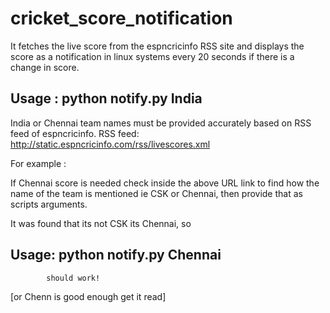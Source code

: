 # cricket_score_notification
It fetches the live score from the espncricinfo RSS site and displays the score as a notification in linux systems every 20 seconds if there is a change in score.

## Usage : python notify.py India

India or Chennai team names must be provided accurately based on RSS feed of espncricinfo.
RSS feed:
http://static.espncricinfo.com/rss/livescores.xml

For example :

If Chennai score is needed check inside the above URL link to find how the name of the team is mentioned ie CSK or Chennai, then provide that as
scripts arguments.

It was found that its not CSK its Chennai, so

## Usage: python notify.py Chennai 
		   	should work!

[or Chenn is good enough get it read]
